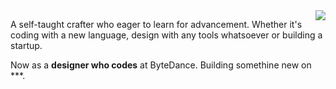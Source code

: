 
<img align="right" src="https://github-readme-stats.vercel.app/api?username=guardiora&show_icons=true&icon_color=0366d6&text_color=24292e&bg_color=ffffff&hide_title=true" />


A self-taught crafter who eager to learn for advancement. Whether it's coding with a new language, design with any tools whatsoever or building a startup.

Now as a **designer who codes** at ByteDance. Building somethine new on ***.

<!--
**FradSer/FradSer** is a ✨ _special_ ✨ repository because its `README.md` (this file) appears on your GitHub profile.

Here are some ideas to get you started:

- 🔭 I’m currently working on ...
- 🌱 I’m currently learning ...
- 👯 I’m looking to collaborate on ...
- 🤔 I’m looking for help with ...
- 💬 Ask me about ...
- 📫 How to reach me: ...
- 😄 Pronouns: ...
- ⚡ Fun fact: ...
-->

